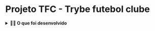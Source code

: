 # Projeto TFC - Trybe futebol clube
<!-- Olá, Tryber!
Esse é apenas um arquivo inicial para o README do seu projeto.
É essencial que você preencha esse documento por conta própria, ok?
Não deixe de usar nossas dicas de escrita de README de projetos, e deixe sua criatividade brilhar!
:warning: IMPORTANTE: você precisa deixar nítido:
- quais arquivos/pastas foram desenvolvidos por você; 
- quais arquivos/pastas foram desenvolvidos por outra pessoa estudante;
- quais arquivos/pastas foram desenvolvidos pela Trybe.
-->

<details>
<summary><strong>👨‍💻 O que foi desenvolvido</strong></summary><br />

  O `TFC` é um site informativo sobre partidas e classificações de futebol! ⚽️

  No time de desenvolvimento do `TFC`, fiquei responsável por desenvolver uma API e também integrar *- através do docker-compose -* as aplicações para que elas funcionem consumindo um banco de dados.

  Nesse projeto, foi construido **um back-end dockerizado utilizando modelagem de dados através do Sequelize**. Tendo que  **respeitar regras de negócio** providas no projeto e **minha API é capaz de ser consumida por um front-end já provido nesse projeto pela Trybe**.

  Para adicionar uma partida é necessário ter um _token_, portanto a pessoa deverá estar logada para fazer as alterações. Teremos um relacionamento entre as tabelas `teams` e `matches` para fazer as atualizações das partidas.

  O back-end implementa regras de negócio para popular adequadamente a tabela disponível no front-end que será exibida para a pessoa usuária do sistema.

</details>

